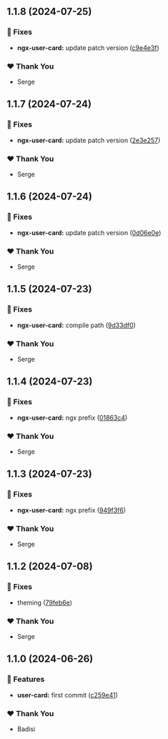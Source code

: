 ## 1.1.8 (2024-07-25)


### 🐛 Fixes

- **ngx-user-card:** update patch version ([c9e4e3f](https://github.com/DSI-HUG/ngx-components/commit/c9e4e3f))


### ❤️  Thank You

- Serge

## 1.1.7 (2024-07-24)


### 🐛 Fixes

- **ngx-user-card:** update patch version ([2e3e257](https://github.com/DSI-HUG/ngx-components/commit/2e3e257))


### ❤️  Thank You

- Serge

## 1.1.6 (2024-07-24)


### 🐛 Fixes

- **ngx-user-card:** update patch version ([0d06e0e](https://github.com/DSI-HUG/ngx-components/commit/0d06e0e))


### ❤️  Thank You

- Serge

## 1.1.5 (2024-07-23)


### 🐛 Fixes

- **ngx-user-card:** compile path ([9d33df0](https://github.com/DSI-HUG/ngx-components/commit/9d33df0))


### ❤️  Thank You

- Serge

## 1.1.4 (2024-07-23)


### 🐛 Fixes

- **ngx-user-card:** ngx prefix ([01863c4](https://github.com/DSI-HUG/ngx-components/commit/01863c4))


### ❤️  Thank You

- Serge

## 1.1.3 (2024-07-23)


### 🐛 Fixes

- **ngx-user-card:** ngx prefix ([949f3f6](https://github.com/DSI-HUG/ngx-components/commit/949f3f6))


### ❤️  Thank You

- Serge

## 1.1.2 (2024-07-08)

### 🐛 Fixes

-   theming ([79feb6e](https://github.com/DSI-HUG/ngx-components/commit/79feb6e))

### ❤️ Thank You

-   Serge

## 1.1.0 (2024-06-26)

### 🚀 Features

-   **user-card:** first commit ([c259e41](https://github.com/DSI-HUG/ngx-components/commit/c259e41))

### ❤️ Thank You

-   Badisi
